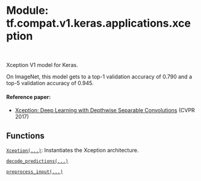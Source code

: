 <div itemscope itemtype="http://developers.google.com/ReferenceObject">
<meta itemprop="name" content="tf.compat.v1.keras.applications.xception" />
<meta itemprop="path" content="Stable" />
</div>

# Module: tf.compat.v1.keras.applications.xception


<table class="tfo-notebook-buttons tfo-api" align="left">
</table>



Xception V1 model for Keras.


On ImageNet, this model gets to a top-1 validation accuracy of 0.790
and a top-5 validation accuracy of 0.945.

#### Reference paper:

- [Xception: Deep Learning with Depthwise Separable Convolutions](
    https://arxiv.org/abs/1610.02357) (CVPR 2017)


## Functions

[`Xception(...)`](../../../../../tf/keras/applications/Xception.md): Instantiates the Xception architecture.

[`decode_predictions(...)`](../../../../../tf/keras/applications/xception/decode_predictions.md)

[`preprocess_input(...)`](../../../../../tf/keras/applications/xception/preprocess_input.md)



